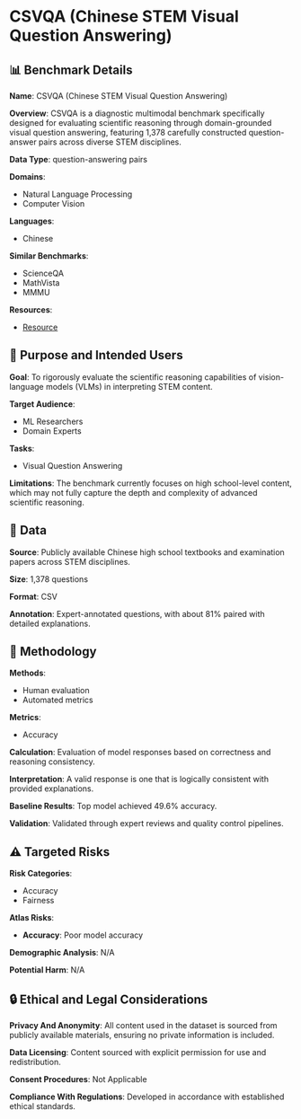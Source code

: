 # CSVQA (Chinese STEM Visual Question Answering)

## 📊 Benchmark Details

**Name**: CSVQA (Chinese STEM Visual Question Answering)

**Overview**: CSVQA is a diagnostic multimodal benchmark specifically designed for evaluating scientific reasoning through domain-grounded visual question answering, featuring 1,378 carefully constructed question-answer pairs across diverse STEM disciplines.

**Data Type**: question-answering pairs

**Domains**:
- Natural Language Processing
- Computer Vision

**Languages**:
- Chinese

**Similar Benchmarks**:
- ScienceQA
- MathVista
- MMMU

**Resources**:
- [Resource](https://huggingface.co/datasets/Skywork/CSVQA)

## 🎯 Purpose and Intended Users

**Goal**: To rigorously evaluate the scientific reasoning capabilities of vision-language models (VLMs) in interpreting STEM content.

**Target Audience**:
- ML Researchers
- Domain Experts

**Tasks**:
- Visual Question Answering

**Limitations**: The benchmark currently focuses on high school-level content, which may not fully capture the depth and complexity of advanced scientific reasoning.

## 💾 Data

**Source**: Publicly available Chinese high school textbooks and examination papers across STEM disciplines.

**Size**: 1,378 questions

**Format**: CSV

**Annotation**: Expert-annotated questions, with about 81% paired with detailed explanations.

## 🔬 Methodology

**Methods**:
- Human evaluation
- Automated metrics

**Metrics**:
- Accuracy

**Calculation**: Evaluation of model responses based on correctness and reasoning consistency.

**Interpretation**: A valid response is one that is logically consistent with provided explanations.

**Baseline Results**: Top model achieved 49.6% accuracy.

**Validation**: Validated through expert reviews and quality control pipelines.

## ⚠️ Targeted Risks

**Risk Categories**:
- Accuracy
- Fairness

**Atlas Risks**:
- **Accuracy**: Poor model accuracy

**Demographic Analysis**: N/A

**Potential Harm**: N/A

## 🔒 Ethical and Legal Considerations

**Privacy And Anonymity**: All content used in the dataset is sourced from publicly available materials, ensuring no private information is included.

**Data Licensing**: Content sourced with explicit permission for use and redistribution.

**Consent Procedures**: Not Applicable

**Compliance With Regulations**: Developed in accordance with established ethical standards.
